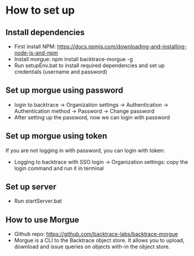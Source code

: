 # How to set up
## Install dependencies
- First install NPM: https://docs.npmjs.com/downloading-and-installing-node-js-and-npm
- Install morgue: npm install backtrace-morgue -g
- Run setupEnv.bat to install required dependencies and set up credentials (username and password)

## Set up morgue using password
- login to backtrace -> Organization settings -> Authentication -> Authentication method -> Password -> Change password
- After setting up the password, now we can login with password

## Set up morgue using token
If you are not logging in with password, you can login with token:
- Logging to backtrace with SSO login -> Organization settings: copy the login command and run it in terminal

## Set up server
- Run startServer.bat

## How to use Morgue
- Github repo: https://github.com/backtrace-labs/backtrace-morgue
- Morgue is a CLI to the Backtrace object store. It allows you to upload, download and issue queries on objects with-in the object store.